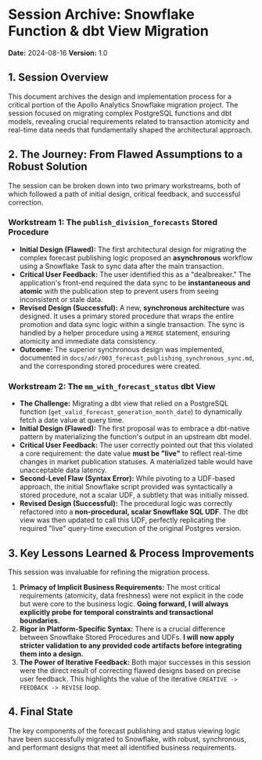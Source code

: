 # Session Archive: Snowflake Function & dbt View Migration

**Date:** 2024-08-16
**Version:** 1.0

## 1. Session Overview

This document archives the design and implementation process for a critical portion of the Apollo Analytics Snowflake migration project. The session focused on migrating complex PostgreSQL functions and dbt models, revealing crucial requirements related to transaction atomicity and real-time data needs that fundamentally shaped the architectural approach.

## 2. The Journey: From Flawed Assumptions to a Robust Solution

The session can be broken down into two primary workstreams, both of which followed a path of initial design, critical feedback, and successful correction.

### Workstream 1: The `publish_division_forecasts` Stored Procedure

-   **Initial Design (Flawed):** The first architectural design for migrating the complex forecast publishing logic proposed an **asynchronous** workflow using a Snowflake Task to sync data after the main transaction.
-   **Critical User Feedback:** The user identified this as a "dealbreaker." The application's front-end required the data sync to be **instantaneous and atomic** with the publication step to prevent users from seeing inconsistent or stale data.
-   **Revised Design (Successful):** A new, **synchronous architecture** was designed. It uses a primary stored procedure that wraps the entire promotion and data sync logic within a single transaction. The sync is handled by a helper procedure using a `MERGE` statement, ensuring atomicity and immediate data consistency.
-   **Outcome:** The superior synchronous design was implemented, documented in `docs/adr/003_forecast_publishing_synchronous_sync.md`, and the corresponding stored procedures were created.

### Workstream 2: The `mm_with_forecast_status` dbt View

-   **The Challenge:** Migrating a dbt view that relied on a PostgreSQL function (`get_valid_forecast_generation_month_date`) to dynamically fetch a date value at query time.
-   **Initial Design (Flawed):** The first proposal was to embrace a dbt-native pattern by materializing the function's output in an upstream dbt model.
-   **Critical User Feedback:** The user correctly pointed out that this violated a core requirement: the date value **must be "live"** to reflect real-time changes in market publication statuses. A materialized table would have unacceptable data latency.
-   **Second-Level Flaw (Syntax Error):** While pivoting to a UDF-based approach, the initial Snowflake script provided was syntactically a stored procedure, not a scalar UDF, a subtlety that was initially missed.
-   **Revised Design (Successful):** The procedural logic was correctly refactored into a **non-procedural, scalar Snowflake SQL UDF**. The dbt view was then updated to call this UDF, perfectly replicating the required "live" query-time execution of the original Postgres version.

## 3. Key Lessons Learned & Process Improvements

This session was invaluable for refining the migration process.

1.  **Primacy of Implicit Business Requirements:** The most critical requirements (atomicity, data freshness) were not explicit in the code but were core to the business logic. **Going forward, I will always explicitly probe for temporal constraints and transactional boundaries.**
2.  **Rigor in Platform-Specific Syntax:** There is a crucial difference between Snowflake Stored Procedures and UDFs. **I will now apply stricter validation to any provided code artifacts before integrating them into a design.**
3.  **The Power of Iterative Feedback:** Both major successes in this session were the direct result of correcting flawed designs based on precise user feedback. This highlights the value of the iterative `CREATIVE -> FEEDBACK -> REVISE` loop.

## 4. Final State

The key components of the forecast publishing and status viewing logic have been successfully migrated to Snowflake, with robust, synchronous, and performant designs that meet all identified business requirements. 